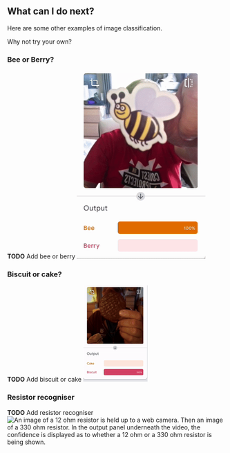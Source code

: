 ## What can I do next?

Here are some other examples of image classification.

Why not try your own?

### Bee or Berry?
**TODO** Add bee or berry
![An image of a bee is held up to a web camera. Then an image of a berry. In the output panel underneath the video, the confidence is displayed as to whether a bee or a berry is being shown.](images/bee_or_berry.gif)

### Biscuit or cake?
**TODO** Add biscuit or cake
![An image of a biscuit is held up to a web camera. Then an image of a cake. In the output panel underneath the video, the confidence is displayed as to whether a biscuit or a cake is being shown.](images/biscuit_or_cake.gif)

### Resistor recogniser
**TODO** Add resistor recogniser
![An image of a 12 ohm resistor is held up to a web camera. Then an image of a 330 ohm resistor. In the output panel underneath the video, the confidence is displayed as to whether a 12 ohm or a 330 ohm resistor is being shown.](images/resistor_recogniser.gif)